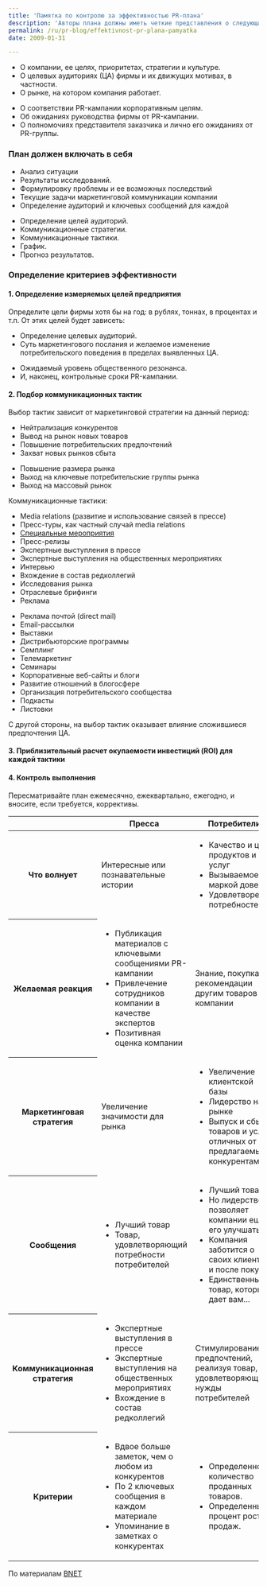 ```yaml
---
title: 'Памятка по контролю за эффективностью PR-плана'
description: 'Авторы плана должны иметь четкие представления о следующих вещах О компании, ее целях, приоритетах, стратегии и культуре. О целевых аудиториях (ЦА) фирмы и их движущих мотивах, в частности. О рынке, на котором компания работает.'
permalink: /ru/pr-blog/effektivnost-pr-plana-pamyatka
date: 2009-01-31

---
```


<div class="cfx_left">

<ul class="col1_2">
<li>О компании, ее целях, приоритетах, стратегии и культуре.</li>
<li>О целевых аудиториях (ЦА) фирмы и их движущих мотивах, в частности.</li>
<li>О рынке, на котором компания работает.</li>
</ul>

<ul class="col2_2">
<li>О соответствии PR-кампании корпоративным целям.</li>
<li>Об ожиданиях руководства фирмы от PR-кампании.</li>
<li>О полномочиях представителя заказчика и лично его ожиданиях от PR-группы.</li>
</ul>

</div>

<h3>План должен включать в себя</h3>

<div class="cfx_left">

<ul class="col1_2">
<li>Анализ ситуации</li>
<li>Результаты исследований.</li>
<li>Формулировку проблемы и ее возможных последствий</li>
<li>Текущие задачи маркетинговой коммуникации компании</li>
<li>Определение аудиторий и ключевых сообщений для каждой</li>
</ul>

<ul class="col2_2">
<li>Определение целей аудиторий.</li>
<li>Коммуникационные стратегии.</li>
<li>Коммуникационные тактики.</li>
<li>График.</li>
<li>Прогноз результатов.</li>
</ul>

</div>

<h3>Определение критериев эффективности</h3>

<h4 class="caption">1. Определение измеряемых целей предприятия</h4>

<p class="list-caption">Определите цели фирмы хотя бы на год: в рублях, тоннах, в процентах и т.п. От этих целей будет зависеть:</p>
<div class="cfx_left">

<ul class="col1_2">
<li>Определение целевых аудиторий.</li>
<li>Суть маркетингового послания и желаемое изменение потребительского поведения в пределах выявленных ЦА.</li>
</ul>

<ul class="col2_2">
<li>Ожидаемый уровень общественного резонанса.</li>
<li>И, наконец, контрольные сроки PR-кампании.</li>
</ul>

</div>

<h4 class="caption">2. Подбор коммуникационных тактик</h4>

<p class="list-caption">Выбор тактик зависит от маркетинговой стратегии на данный период:</p>
<div class="cfx_left">

<ul class="col1_2">
<li>Нейтрализация конкурентов</li>
<li>Вывод на рынок новых товаров</li>
<li>Повышение потребительских предпочтений</li>
<li>Захват новых рынков сбыта</li>
</ul>

<ul class="col2_2">
<li>Повышение размера рынка</li>
<li>Выход на ключевые потребительские группы рынка</li>
<li>Выход на массовый рынок</li>
</ul>

</div>

<p class="list-caption">Коммуникационные тактики:</p>
<div class="cfx_left">

<ul class="col1_2">
<li>Media relations (развитие и использование связей в прессе)</li>
<li>Пресс-туры, как частный случай media relations</li>
<li><a href="/ru/services/event-management">Специальные мероприятия</a></li>
<li>Пресс-релизы</li>
<li>Экспертные выступления в прессе</li>
<li>Экспертные выступления на общественных мероприятиях</li>
<li>Интервью</li>
<li>Вхождение в состав редколлегий</li>
<li>Исследования рынка</li>
<li>Отраслевые брифинги</li>
<li>Реклама</li>
</ul>

<ul class="col2_2">
<li>Реклама почтой (direct mail)</li>
<li>Email-рассылки</li>
<li>Выставки</li>
<li>Дистрибьюторские  программы</li>
<li>Семплинг</li>
<li>Телемаркетинг</li>
<li>Семинары</li>
<li>Корпоративные веб-сайты и блоги</li>
<li>Развитие отношений в блогосфере</li>
<li>Организация потребительского сообщества</li>
<li>Подкасты</li>
<li>Листовки</li>
</ul>

</div>
<p>С другой стороны, на выбор тактик оказывает влияние сложившиеся предпочтения ЦА.</p>
<h4 class="caption">3. <strong>Приблизительный </strong> расчет окупаемости инвестиций (ROI) для каждой тактики</h4>

<h4 class="caption">4. Контроль выполнения</h4>
<p>Пересматривайте план ежемесячно, ежеквартально, ежегодно, и вносите, если требуется, коррективы.</p>
<table>

<thead>

<tr>

<th></th>

<th scope="col">Пресса</th>

<th scope="col">Потребители</th>

</tr>

</thead>

<tbody>

<tr>

<th scope="row">Что волнует</th>

<td>Интересные или познавательные истории</td>

<td>

<ul class="unmarked">
<li>Качество и цена продуктов и услуг</li>
<li>Вызываемое маркой доверие</li>
<li>Удовлетворение потребностей</li>
</ul>

</td>

</tr>

<tr class="odd">

<th scope="row">Желаемая реакция</th>

<td>

<ul class="unmarked">
<li>Публикация материалов с ключевыми сообщениями PR-кампании</li>
<li>Привлечение сотрудников компании в качестве экспертов</li>
<li>Позитивная оценка компании</li>
</ul>

</td>

<td>Знание, покупка и рекомендации другим товаров компании</td>

</tr>

<tr>

<th scope="row">Маркетинговая стратегия</th>

<td>Увеличение значимости для рынка</td>

<td>

<ul class="unmarked">
<li>Увеличение клиентской базы</li>
<li>Лидерство на рынке</li>
<li>Выпуск и сбыт товаров и услуг, отличных от предлагаемых конкурентами</li>
</ul>

</td>

</tr>

<tr class="odd">

<th scope="row">Сообщения</th>

<td>

<ul class="unmarked">
<li>Лучший товар</li>
<li>Товар, удовлетворяющий потребности потребителей</li>
</ul>

</td>

<td>

<ul class="unmarked">
<li>Лучший товар</li>
<li>Но лидерство позволяет компании еще его улучшать</li>
<li>Компания заботится о своих клиентах и после покупки</li>
<li>Единственный товар, который дает вам...</li>
</ul>

</td>

</tr>

<tr>

<th scope="row">Коммуникационная стратегия</th>

<td>

<ul class="unmarked">
<li>Экспертные выступления в прессе</li>
<li>Экспертные выступления на общественных мероприятиях</li>
<li>Вхождение в состав редколлегий</li>
</ul>

</td>

<td>Стимулирование предпочтений, реализуя товар, удовлетворяющий нужды потребителей</td>

</tr>

<tr class="odd">

<th scope="row">Критерии</th>

<td>

<ul class="unmarked">
<li>Вдвое больше заметок, чем о любом из конкурентов</li>
<li>По 2 ключевых сообщения в каждом материале</li>
<li>Упоминание в заметках о конкурентах</li>
</ul>

</td>

<td>

<ul class="unmarked">
<li>Определенное количество проданных товаров.</li>
<li>Определенный процент роста продаж.</li>
</ul>

</td>

</tr>

</tbody>

</table>
<p>По материалам <a href="https://jobfunctions.bnet.com/abstract.aspx?docid=324129&amp;tag=content;col1" target="_blank" rel="noopener noreferrer">BNET</a></p>

